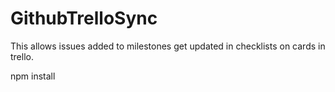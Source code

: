 GithubTrelloSync
================

This allows issues added to milestones get updated in checklists on cards in trello.

npm install
